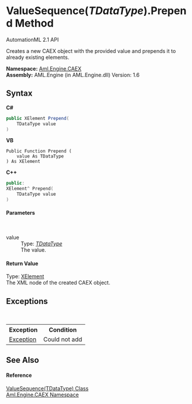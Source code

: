 # ValueSequence(*TDataType*).Prepend Method 
AutomationML 2.1 API 

Creates a new CAEX object with the provided value and prepends it to already existing elements.

**Namespace:**&nbsp;<a href="N_Aml_Engine_CAEX">Aml.Engine.CAEX</a><br />**Assembly:**&nbsp;AML.Engine (in AML.Engine.dll) Version: 1.6

## Syntax

**C#**<br />
``` C#
public XElement Prepend(
	TDataType value
)
```

**VB**<br />
``` VB
Public Function Prepend ( 
	value As TDataType
) As XElement
```

**C++**<br />
``` C++
public:
XElement^ Prepend(
	TDataType value
)
```


#### Parameters
&nbsp;<dl><dt>value</dt><dd>Type: <a href="T_Aml_Engine_CAEX_ValueSequence_1">*TDataType*</a><br />The value.</dd></dl>

#### Return Value
Type: <a href="https://docs.microsoft.com/dotnet/api/system.xml.linq.xelement" target="_parent" rel="noopener noreferrer">XElement</a><br />The XML node of the created CAEX object.

## Exceptions
&nbsp;<table><tr><th>Exception</th><th>Condition</th></tr><tr><td><a href="https://docs.microsoft.com/dotnet/api/system.exception" target="_parent" rel="noopener noreferrer">Exception</a></td><td>Could not add</td></tr></table>

## See Also


#### Reference
<a href="T_Aml_Engine_CAEX_ValueSequence_1">ValueSequence(TDataType) Class</a><br /><a href="N_Aml_Engine_CAEX">Aml.Engine.CAEX Namespace</a><br />